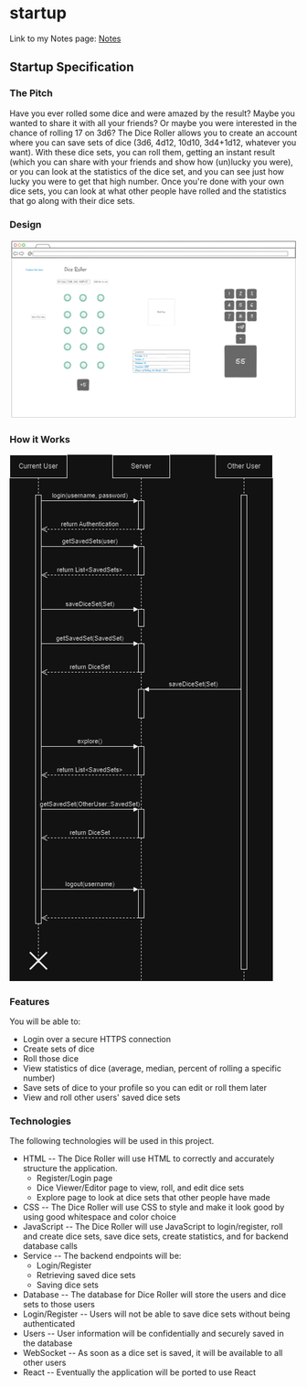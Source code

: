 # startup
Link to my Notes page: [Notes](https://github.com/ejlayton00/startup/blob/main/notes.md)


## Startup Specification
### The Pitch
Have you ever rolled some dice and were amazed by the result? Maybe you wanted to share it with all your friends? Or maybe you were interested in the chance of rolling 17 on 3d6? The Dice Roller allows you to create an account where you can save sets of dice (3d6, 4d12, 10d10, 3d4+1d12, whatever you want). With these dice sets, you can roll them, getting an instant result (which you can share with your friends and show how (un)lucky you were), or you can look at the statistics of the dice set, and you can see just how lucky you were to get that high number. Once you're done with your own dice sets, you can look at what other people have rolled and the statistics that go along with their dice sets.

### Design
![Design mockup for the dice roller.](./images/StartupSpecification/DiceRollerMockup.png)

### How it Works
![Server mockup for the dice roller.](./images/StartupSpecification/ServerMockup.drawio.png)

### Features
You will be able to:
- Login over a secure HTTPS connection
- Create sets of dice
- Roll those dice
- View statistics of dice (average, median, percent of rolling a specific number)
- Save sets of dice to your profile so you can edit or roll them later
- View and roll other users' saved dice sets

### Technologies
The following technologies will be used in this project.
- HTML -- The Dice Roller will use HTML to correctly and accurately structure the application.
    - Register/Login page
    - Dice Viewer/Editor page to view, roll, and edit dice sets
    - Explore page to look at dice sets that other people have made
- CSS -- The Dice Roller will use CSS to style and make it look good by using good whitespace and color choice
- JavaScript -- The Dice Roller will use JavaScript to login/register, roll and create dice sets, save dice sets, create statistics, and for backend database calls
- Service -- The backend endpoints will be:
    - Login/Register
    - Retrieving saved dice sets
    - Saving dice sets
- Database -- The database for Dice Roller will store the users and dice sets to those users
- Login/Register -- Users will not be able to save dice sets without being authenticated
- Users -- User information will be confidentially and securely saved in the database
- WebSocket -- As soon as a dice set is saved, it will be available to all other users
- React -- Eventually the application will be ported to use React